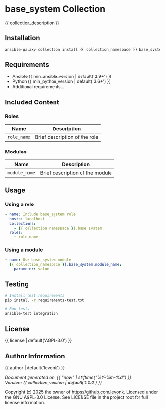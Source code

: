# base_system Collection

{{ collection_description }}

## Installation

```bash
ansible-galaxy collection install {{ collection_namespace }}.base_system
```

## Requirements

- Ansible {{ min_ansible_version | default('2.9+') }}
- Python {{ min_python_version | default('3.6+') }}
- Additional requirements...

## Included Content

### Roles

| Name | Description |
|------|-------------|
| `role_name` | Brief description of the role |

### Modules

| Name | Description |
|------|-------------|
| `module_name` | Brief description of the module |

## Usage

### Using a role

```yaml
- name: Include base_system role
  hosts: localhost
  collections:
    - {{ collection_namespace }}.base_system
  roles:
    - role_name
```

### Using a module

```yaml
- name: Use base_system module
  {{ collection_namespace }}.base_system.module_name:
    parameter: value
```

## Testing

```bash
# Install test requirements
pip install -r requirements-test.txt

# Run tests
ansible-test integration
```

## License

{{ license | default('AGPL-3.0') }}

## Author Information

{{ author | default('levonk') }}

*Document generated on: {{ "now" | strftime("%Y-%m-%d") }}*  
*Version: {{ collection_version | default('1.0.0') }}*

Copyright (c) 2025 the owner of https://github.com/levonk. Licensed under the GNU AGPL-3.0 License.
See LICENSE file in the project root for full license information.
